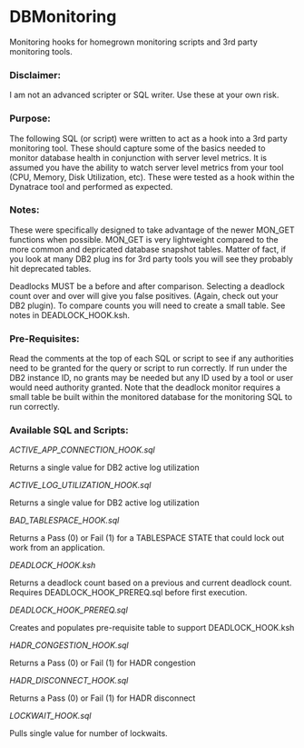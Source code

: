 # DBMonitoring
Monitoring hooks for homegrown monitoring scripts and 3rd party monitoring tools.

### Disclaimer:
I am not an advanced scripter or SQL writer. Use these at your own risk.

### Purpose:
The following SQL (or script) were written to act as a hook into a 3rd party monitoring tool. These should capture some of the basics needed to monitor database health in conjunction with server level metrics. It is assumed you have the ability to watch server level metrics from your tool (CPU, Memory, Disk Utilization, etc). These were tested as a hook within the Dynatrace tool and performed as expected.

### Notes:
These were specifically designed to take advantage of the newer MON_GET functions when possible. MON_GET is very lightweight compared to the more common and depricated database snapshot tables. Matter of fact, if you look at many DB2 plug ins for 3rd party tools you will see they probably hit deprecated tables.

Deadlocks MUST be a before and after comparison. Selecting a deadlock count over and over will give you false positives. (Again, check out your DB2 plugin). To compare counts you will need to create a small table. See notes in DEADLOCK_HOOK.ksh.

### Pre-Requisites:
Read the comments at the top of each SQL or script to see if any authorities need to be granted for the query or script to run correctly.
If run under the DB2 instance ID, no grants may be needed but any ID used by a tool or user would need authority granted.
Note that the deadlock monitor requires a small table be built within the monitored database for the monitoring SQL to run correctly.

### Available SQL and Scripts:

*ACTIVE_APP_CONNECTION_HOOK.sql*

Returns a single value for DB2 active log utilization


*ACTIVE_LOG_UTILIZATION_HOOK.sql*

Returns a single value for DB2 active log utilization


*BAD_TABLESPACE_HOOK.sql*

Returns a Pass (0) or Fail (1) for a TABLESPACE STATE that could lock out work from an application.


*DEADLOCK_HOOK.ksh*

Returns a deadlock count based on a previous and current deadlock count. Requires DEADLOCK_HOOK_PREREQ.sql before first execution.


*DEADLOCK_HOOK_PREREQ.sql*

Creates and populates pre-requisite table to support DEADLOCK_HOOK.ksh


*HADR_CONGESTION_HOOK.sql*

Returns a Pass (0) or Fail (1) for HADR congestion


*HADR_DISCONNECT_HOOK.sql*

Returns a Pass (0) or Fail (1) for HADR disconnect


*LOCKWAIT_HOOK.sql*

Pulls single value for number of lockwaits. 
